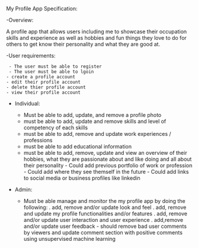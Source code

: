 My Profile App Specification:

-Overview:

  A profile app that allows users including me to showcase their occupation skills and experience as well as hobbies and fun things they love to do for others to get know their personality and what they are good at.

  -User requirements:

     - The user must be able to register
     - The user must be able to lgoin
    - create a profile account
    - edit their profile account
    - delete thier profile account
    - view their profile account

   - Individual:
      
      - Must be able to add, update, and remove a profile photo
      - must be able to add, update and remove skills and level of competency of each skills
      - must be able to add, remove and update work experiences / professions
      - must be able to add
      educational information
      - must be able to add, remove, update and view an overview of their hobbies, what they are passionate about and like doing and all about their personality
    - Could add previous portfolio of work or profession
    - Could add where they see themself in the future
    - Could add links to social media or business profiles like linkedin
    
   - Admin:

      - Must be able manage and monitor the my profile app by doing the following:
      . add, remove and/or update  look and feel
      . add, remove and update my profile functionalities and/or features
      . add, remove and/or update user interaction and user experience
      . add,remove and/or update user feedback 
    - should remove bad user comments by viewers and update comment section with positive comments using unsupervised machine learning 
      






